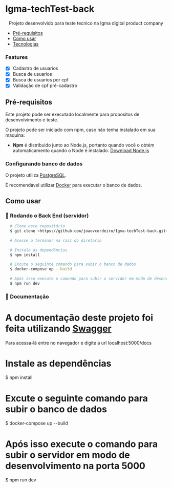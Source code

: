 # Igma-techTest-back
<p align="center">Projeto desenvolvido para teste tecnico na Igma digital product company</p>

<!--ts-->
   * [Pré-requisitos](#Pré-requisitos)
   * [Como usar](#como-usar)
   * [Tecnologias](#tecnologias)
<!--te-->

### Features

- [x] Cadastro de usuarios
- [x] Busca de usuarios
- [x] Busca de usuarios por cpf
- [x] Validação de cpf pré-cadastro

## Pré-requisitos
Este projeto pode ser executado localmente para propositos de desenvolvimento e teste.

O projeto pode ser iniciado com npm, caso não tenha instalado em sua maquina:
* **Npm** é distribuido junto ao Node.js, portanto quando você o obtém automaticamento quando o Node é instalado. [Download Node.js](https://nodejs.org/en/download/)

### Configurando banco de dados

O projeto utiliza [PostgreSQL](https://www.postgresql.org).

É recomendavel utilizar [Docker](https://www.docker.com) para executar o banco de dados.

## Como usar

### 🎲 Rodando o Back End (servidor)

```bash
  # Clone este repositório
  $ git clone <https://github.com/joaovcordeiro/Igma-techTest-back.git>
  
  # Acesse o terminar na raiz do diretorio
  
  # Instale as dependências
  $ npm install
  
  # Excute o seguinte comando para subir o banco de dados
  $ docker-compose up --build
  
  # Após isso execute o comando para subir o servidor em modo de desenvolvimento na porta 5000
  $ npm run dev
```

### 🎲 Documentação


  # A documentação deste projeto foi feita utilizando [Swagger](https://swagger.io)
  
  Para acessa-lá entre no navegador e digite a url localhost:5000/docs
  
  # Instale as dependências
  $ npm install
  
  # Excute o seguinte comando para subir o banco de dados
  $ docker-compose up --build
  
  # Após isso execute o comando para subir o servidor em modo de desenvolvimento na porta 5000
  $ npm run dev
